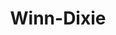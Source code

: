 ---
title: "Winn-Dixie"
url: /fort-lauderdale/winn-dixie-north-ocean-boulevard/
shop: supermarket
---
